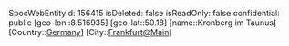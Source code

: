 ﻿---
location: [50.18,8.516935]
type: Station
tags:
- geo/Station

---
SpocWebEntityId: 156415
isDeleted: false
isReadOnly: false
confidential: public
[geo-lon::8.516935]
[geo-lat::50.18]
[name::Kronberg im Taunus]
[Country::[Germany](geo/Continent/Europe/Germany.md)]
[City::[Frankfurt@Main](geo/Continent/Europe/Germany/Hessen/Frankfurt@Main.md)]


